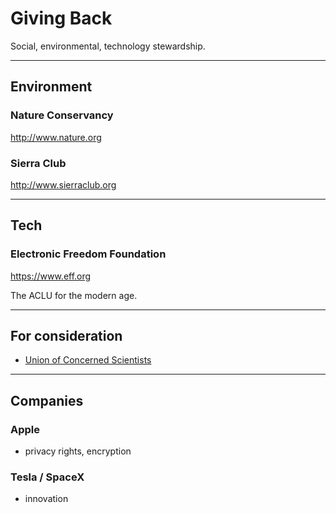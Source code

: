 # Giving Back

Social, environmental, technology stewardship.

---

## Environment

### Nature Conservancy

<http://www.nature.org>

### Sierra Club

<http://www.sierraclub.org>

---

## Tech

### Electronic Freedom Foundation

<https://www.eff.org>

The ACLU for the modern age.

---

## For consideration

* [Union of Concerned Scientists](http://www.ucsusa.org/)

---

## Companies

### Apple

* privacy rights, encryption

### Tesla / SpaceX

* innovation
